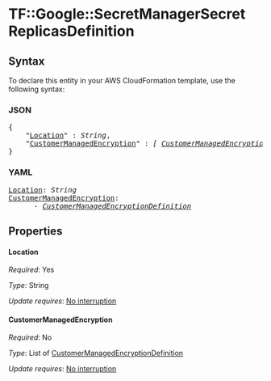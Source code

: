 # TF::Google::SecretManagerSecret ReplicasDefinition

## Syntax

To declare this entity in your AWS CloudFormation template, use the following syntax:

### JSON

<pre>
{
    "<a href="#location" title="Location">Location</a>" : <i>String</i>,
    "<a href="#customermanagedencryption" title="CustomerManagedEncryption">CustomerManagedEncryption</a>" : <i>[ <a href="customermanagedencryptiondefinition.md">CustomerManagedEncryptionDefinition</a>, ... ]</i>
}
</pre>

### YAML

<pre>
<a href="#location" title="Location">Location</a>: <i>String</i>
<a href="#customermanagedencryption" title="CustomerManagedEncryption">CustomerManagedEncryption</a>: <i>
      - <a href="customermanagedencryptiondefinition.md">CustomerManagedEncryptionDefinition</a></i>
</pre>

## Properties

#### Location

_Required_: Yes

_Type_: String

_Update requires_: [No interruption](https://docs.aws.amazon.com/AWSCloudFormation/latest/UserGuide/using-cfn-updating-stacks-update-behaviors.html#update-no-interrupt)

#### CustomerManagedEncryption

_Required_: No

_Type_: List of <a href="customermanagedencryptiondefinition.md">CustomerManagedEncryptionDefinition</a>

_Update requires_: [No interruption](https://docs.aws.amazon.com/AWSCloudFormation/latest/UserGuide/using-cfn-updating-stacks-update-behaviors.html#update-no-interrupt)

